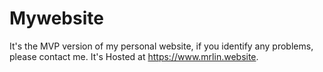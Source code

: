# Mywebsite
It's the MVP version of my personal website, if you identify any problems, please contact me.
It's Hosted at https://www.mrlin.website.
